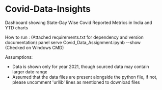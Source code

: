 # Covid-Data-Insights
Dashboard showing State-Day Wise Covid Reported Metrics in India and YTD charts

How to run : 
(Attached requirements.txt for dependency and version documentation)
panel serve Covid_Data_Assignment.ipynb --show (Checked on Windows CMD)

Assumptions:
- Data is shown only for year 2021, though sourced data may contain larger date range
- Assumed that the data files are present alongside the python file, if not, please uncomment 'urllib' lines as mentioned to download files
  
